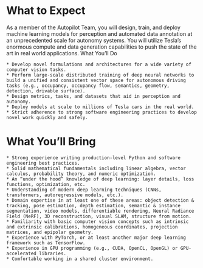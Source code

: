 # What to Expect
As a member of the Autopilot Team, you will design, train, and deploy machine learning models for perception and automated data annotation at an unprecedented scale for autonomy systems. You will utilize Tesla’s enormous compute and data generation capabilities to push the state of the art in real world applications.
What You’ll Do

    * Develop novel formulations and architectures for a wide variety of computer vision tasks.
    * Perform large-scale distributed training of deep neural networks to build a unified and consistent vector space for autonomous driving tasks (e.g., occupancy, occupancy flow, semantics, geometry, detection, drivable surface).
    * Design metrics, tasks, and datasets that aid in perception and autonomy.
    * Deploy models at scale to millions of Tesla cars in the real world.
    * Strict adherence to strong software engineering practices to develop novel work quickly and safely.

# What You’ll Bring

    * Strong experience writing production-level Python and software engineering best practices.
    * Solid mathematical fundamentals including linear algebra, vector calculus, probability theory, and numeric optimization.
    * An “under the hood” knowledge of deep learning: layer details, loss functions, optimization, etc.
    * Understanding of modern deep learning techniques (CNNs, transformers, autoregressive models, etc.).
    * Domain expertise in at least one of these areas: object detection & tracking, pose estimation, depth estimation, semantic & instance segmentation, video models, differentiable rendering, Neural Radiance Field (NeRF), 3D reconstruction, visual SLAM, structure from motion.
    * Familiarity with basic computer vision concepts such as intrinsic and extrinsic calibrations, homogeneous coordinates, projection matrices, and epipolar geometry.
    * Experience with PyTorch, or at least another major deep learning framework such as TensorFlow.
    * Experience in GPU programming (e.g., CUDA, OpenCL, OpenGL) or GPU-accelerated libraries.
    * Comfortable working in a shared cluster environment.
